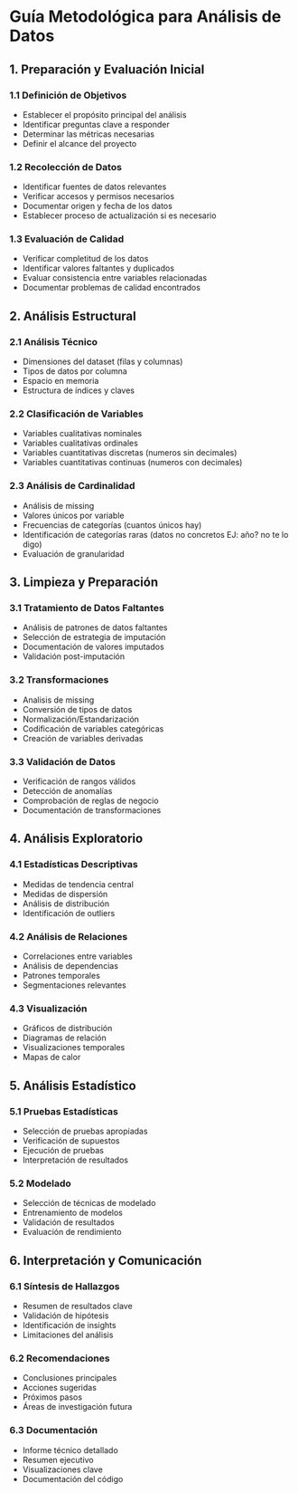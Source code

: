 # Guía Metodológica para Análisis de Datos

## 1. Preparación y Evaluación Inicial

### 1.1 Definición de Objetivos
- Establecer el propósito principal del análisis
- Identificar preguntas clave a responder
- Determinar las métricas necesarias
- Definir el alcance del proyecto

### 1.2 Recolección de Datos
- Identificar fuentes de datos relevantes
- Verificar accesos y permisos necesarios
- Documentar origen y fecha de los datos
- Establecer proceso de actualización si es necesario

### 1.3 Evaluación de Calidad
- Verificar completitud de los datos
- Identificar valores faltantes y duplicados
- Evaluar consistencia entre variables relacionadas
- Documentar problemas de calidad encontrados

## 2. Análisis Estructural

### 2.1 Análisis Técnico
- Dimensiones del dataset (filas y columnas)
- Tipos de datos por columna
- Espacio en memoria
- Estructura de índices y claves

### 2.2 Clasificación de Variables
- Variables cualitativas nominales
- Variables cualitativas ordinales
- Variables cuantitativas discretas (numeros sin decimales)
- Variables cuantitativas continuas (numeros con decimales)

### 2.3 Análisis de Cardinalidad
- Análisis de missing
- Valores únicos por variable
- Frecuencias de categorías (cuantos únicos hay)
- Identificación de categorías raras (datos no concretos EJ: año? no te lo digo)
- Evaluación de granularidad

## 3. Limpieza y Preparación

### 3.1 Tratamiento de Datos Faltantes
- Análisis de patrones de datos faltantes
- Selección de estrategia de imputación
- Documentación de valores imputados
- Validación post-imputación

### 3.2 Transformaciones
- Analisis de missing
- Conversión de tipos de datos
- Normalización/Estandarización
- Codificación de variables categóricas
- Creación de variables derivadas

### 3.3 Validación de Datos
- Verificación de rangos válidos
- Detección de anomalías
- Comprobación de reglas de negocio
- Documentación de transformaciones

## 4. Análisis Exploratorio

### 4.1 Estadísticas Descriptivas
- Medidas de tendencia central
- Medidas de dispersión
- Análisis de distribución
- Identificación de outliers

### 4.2 Análisis de Relaciones
- Correlaciones entre variables
- Análisis de dependencias
- Patrones temporales
- Segmentaciones relevantes

### 4.3 Visualización
- Gráficos de distribución
- Diagramas de relación
- Visualizaciones temporales
- Mapas de calor

## 5. Análisis Estadístico

### 5.1 Pruebas Estadísticas
- Selección de pruebas apropiadas
- Verificación de supuestos
- Ejecución de pruebas
- Interpretación de resultados

### 5.2 Modelado
- Selección de técnicas de modelado
- Entrenamiento de modelos
- Validación de resultados
- Evaluación de rendimiento

## 6. Interpretación y Comunicación

### 6.1 Síntesis de Hallazgos
- Resumen de resultados clave
- Validación de hipótesis
- Identificación de insights
- Limitaciones del análisis

### 6.2 Recomendaciones
- Conclusiones principales
- Acciones sugeridas
- Próximos pasos
- Áreas de investigación futura

### 6.3 Documentación
- Informe técnico detallado
- Resumen ejecutivo
- Visualizaciones clave
- Documentación del código
